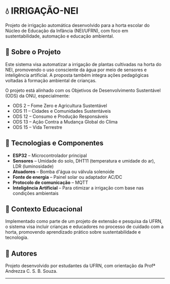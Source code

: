 # 💧 IRRIGAÇÃO-NEI

Projeto de irrigação automática desenvolvido para a horta escolar do Núcleo de Educação da Infância (NEI/UFRN), com foco em sustentabilidade, automação e educação ambiental.

## 🌱 Sobre o Projeto

Este sistema visa automatizar a irrigação de plantas cultivadas na horta do NEI, promovendo o uso consciente da água por meio de sensores e inteligência artificial. A proposta também integra ações pedagógicas voltadas à formação ambiental de crianças.

O projeto está alinhado com os Objetivos de Desenvolvimento Sustentável (ODS) da ONU, especialmente:

- ODS 2 – Fome Zero e Agricultura Sustentável  
- ODS 11 – Cidades e Comunidades Sustentáveis  
- ODS 12 – Consumo e Produção Responsáveis  
- ODS 13 – Ação Contra a Mudança Global do Clima  
- ODS 15 – Vida Terrestre  

## 🧠 Tecnologias e Componentes

- **ESP32** – Microcontrolador principal  
- **Sensores** – Umidade do solo, DHT11 (temperatura e umidade do ar), LDR (luminosidade)  
- **Atuadores** – Bomba d'água ou válvula solenoide  
- **Fonte de energia** – Painel solar ou adaptador AC/DC  
- **Protocolo de comunicação** – MQTT  
- **Inteligência Artificial** – Para otimizar a irrigação com base nas condições ambientais

## 🏫 Contexto Educacional

Implementado como parte de um projeto de extensão e pesquisa da UFRN, o sistema visa incluir crianças e educadores no processo de cuidado com a horta, promovendo aprendizado prático sobre sustentabilidade e tecnologia.

## 👥 Autores

Projeto desenvolvido por estudantes da UFRN, com orientação da Profª Andrezza C. S. B. Souza.

---

